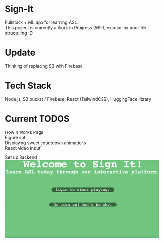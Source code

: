 # Sign-It
Fullstack + ML app for learning ASL.\
This project is currently a Work in Progress (WIP), excuse my poor file structuring :D

# Update
Thinking of replacing S3 with Firebase

# Tech Stack
Node.js, S3 bucket / Firebase, React (TailwindCSS), HuggingFace library



# Current TODOS
How it Works Page\
Figure out:\
Displaying sweet countdown animations\
React video input\

Set up Backend
![Landing Page](land_page.png)

